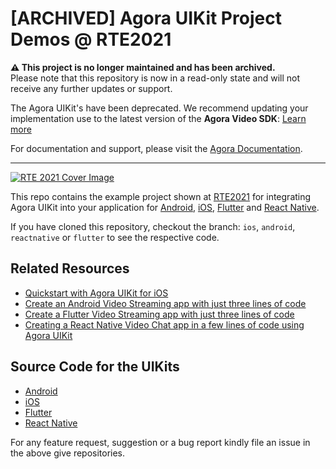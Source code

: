 # [ARCHIVED] Agora UIKit Project Demos @ RTE2021

**⚠️ This project is no longer maintained and has been archived.**  
Please note that this repository is now in a read-only state and will not receive any further updates or support.

The Agora UIKit's have been deprecated. We recommend updating your implementation use to the latest version of the **Agora Video SDK**: [Learn more](https://www.agora.io/en/products/video-call/) 

For documentation and support, please visit the [Agora Documentation](https://docs.agora.io/en/).

---
<p align:"center">
    <a href = "https://rte2021.agora.io/">
        <img src="https://s3.amazonaws.com/us.inevent.landing/579/header.png" alt="RTE 2021 Cover Image"/>
    </a>
</p>

This repo contains the example project shown at [RTE2021](https://rte2021.agora.io/) for integrating Agora UIKit into your application for [Android](https://github.com/AgoraIO-Community/RTE2021-UIKit/tree/android), [iOS](https://github.com/AgoraIO-Community/RTE2021-UIKit/tree/ios), [Flutter](https://github.com/AgoraIO-Community/RTE2021-UIKit/tree/flutter) and [React Native](https://github.com/AgoraIO-Community/RTE2021-UIKit/tree/reactnative).

If you have cloned this repository, checkout the branch: `ios`, `android`, `reactnative` or `flutter` to see the respective code.

## Related Resources

- [Quickstart with Agora UIKit for iOS](https://www.agora.io/en/blog/quickstart-with-agora-uikit-for-ios/)
- [Create an Android Video Streaming app with just three lines of code](https://www.agora.io/en/creating-a-react-native-video-chat-app-in-a-few-lines-of-code-using-agora-uikit/)
- [Create a Flutter Video Streaming app with just three lines of code](https://www.agora.io/en/blog/creating-a-flutter-video-streaming-app-with-three-lines-of-code/)
- [Creating a React Native Video Chat app in a few lines of code using Agora UIKit](https://www.agora.io/en/blog/creating-an-android-video-streaming-application-with-three-lines-of-code/)

## Source Code for the UIKits

- [Android](https://github.com/AgoraIO-Community/Android-UIKit)
- [iOS](https://github.com/AgoraIO-Community/iOS-UIKit)
- [Flutter](https://github.com/AgoraIO-Community/Flutter-UIKit)
- [React Native](https://github.com/AgoraIO-Community/ReactNative-UIKit)

For any feature request, suggestion or a bug report kindly file an issue in the above give repositories.
